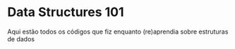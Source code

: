 # Data Structures 101
Aqui estão todos os códigos que fiz enquanto (re)aprendia sobre estruturas de dados
